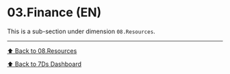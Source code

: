 # 03.Finance (EN)

This is a sub-section under dimension `08.Resources`.

---
[⬆ Back to 08.Resources](../README.md)

[⬆ Back to 7Ds Dashboard](../../README.md)
